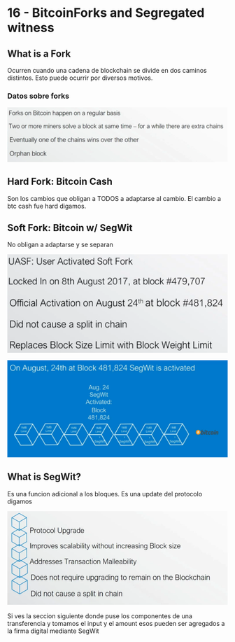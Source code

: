 # 16 - BitcoinForks and Segregated witness

## What is a Fork

Ocurren cuando una cadena de blockchain se divide en dos caminos distintos. Esto puede ocurrir por diversos motivos.

### Datos sobre forks

![](../../.gitbook/assets/imagen%20%28343%29.png)

##  Hard Fork: Bitcoin Cash 

Son los cambios que obligan a TODOS a adaptarse al cambio. El cambio a btc cash fue hard digamos.

## Soft Fork: Bitcoin w/ SegWit 

No obligan a adaptarse y se separan

![](../../.gitbook/assets/imagen%20%28342%29.png)

![](../../.gitbook/assets/imagen%20%28326%29.png)

## What is SegWit?

Es una funcion adicional a los bloques. Es una update del protocolo digamos

![](../../.gitbook/assets/imagen%20%28338%29.png)

Si ves la seccion siguiente donde puse los componentes de una transferencia y tomamos el input y el amount esos pueden ser agregados a la firma digital mediante SegWit



